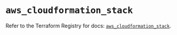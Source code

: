 # `aws_cloudformation_stack`

Refer to the Terraform Registry for docs: [`aws_cloudformation_stack`](https://registry.terraform.io/providers/hashicorp/aws/6.2.0/docs/resources/cloudformation_stack).
